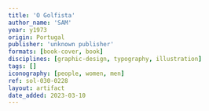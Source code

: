 ```yaml
---
title: 'O Golfista'
author_name: 'SAM'
year: y1973
origin: Portugal
publisher: 'unknown publisher'
formats: [book-cover, book]
disciplines: [graphic-design, typography, illustration]
tags: []
iconography: [people, women, men]
ref: sol-030-0228
layout: artifact
date_added: 2023-03-10
---
```

